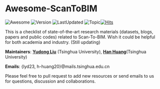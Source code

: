 # Awesome-ScanToBIM
![Awesome](https://awesome.re/badge.svg) ![Version](https://img.shields.io/badge/Version-2.0-ff69b4.svg) ![LastUpdated](https://img.shields.io/badge/LastUpdated-2023.11-lightgrey.svg) ![Topic](https://img.shields.io/badge/Topic-Scan--To--BIM-yellow.svg?logo=github)[![Hits](https://hits.seeyoufarm.com/api/count/incr/badge.svg?url=https%3A%2F%2Fgithub.com%2FTHUCBIMS%2FAwesome-ScanToBIM&count_bg=%2379C83D&title_bg=%23555555&icon=flood.svg&icon_color=%23E7E7E7&title=hits&edge_flat=false)](https://hits.seeyoufarm.com)

This is a checklist of state-of-the-art research materials (datasets, blogs, papers and public codes) related to Scan-To-BIM. Wish it could be helpful for both academia and industry. (Still updating)

**Maintainers**: [**Yudong Liu**](https://github.com/LydJason) (Tsinghua University), [**Han Huang**](https://github.com/alvin528)(Tsinghua University)

**Emails**: {lyd23, h-huang20}@mails.tsinghua.edu.cn

Please feel free to pull request to add new resources or send emails to us for questions, discussion and collaborations.
